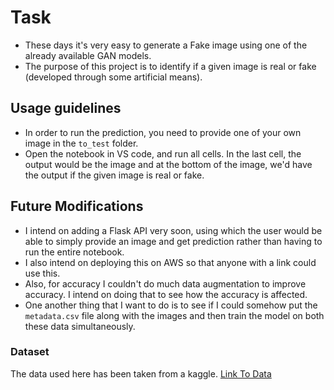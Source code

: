 # Task 
- These days it's very easy to generate a Fake image using one of the already available GAN models. 
- The purpose of this project is to identify if a given image is real or fake (developed through some artificial means). 

## Usage guidelines
- In order to run the prediction, you need to provide one of your own image in the ``to_test`` folder. 
- Open the notebook in VS code, and run all cells. In the last cell, the output would be the image and at the bottom of the image, we'd have the output if the given image is real or fake. 

## Future Modifications 
- I intend on adding a Flask API very soon, using which the user would be able to simply provide an image and get prediction rather than having to run the entire notebook. 
- I also intend on deploying this on AWS so that anyone with a link could use this. 
- Also, for accuracy I couldn't do much data augmentation to improve accuracy. I intend on doing that to see how the accuracy is affected. 
- One another thing that I want to do is to see if I could somehow put the ``metadata.csv`` file along with the images and then train the model on both these data simultaneously. 

### Dataset
The data used here has been taken from a kaggle. 
[Link To Data](https://www.kaggle.com/datasets/ciplab/real-and-fake-face-detection)